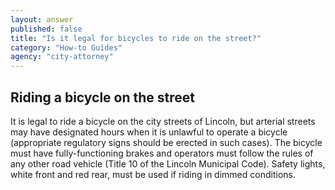 ```yaml
---
layout: answer
published: false
title: "Is it legal for bicycles to ride on the street?"
category: "How-to Guides"
agency: "city-attorney"
---
```


## Riding a bicycle on the street 

It is legal to ride a bicycle on the city streets of Lincoln, but arterial
streets may have designated hours when it is unlawful to operate a bicycle (appropriate regulatory
signs should be erected in such cases). The bicycle must have fully-functioning brakes and operators
must follow the rules of any other road vehicle (Title 10 of the Lincoln Municipal Code). Safety
lights, white front and red rear, must be used if riding in dimmed conditions. 